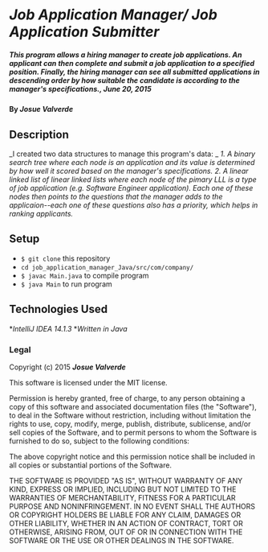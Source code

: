 # _Job Application Manager/ Job Application Submitter_

##### _This program allows a hiring manager to create job applications. An applicant can then complete and submit a job application to a specified position. Finally, the hiring manager can see all submitted applications in descending order by how suitable the candidate is according to the manager's specifications., June 20, 2015_

#### By _**Josue Valverde**_

## Description

_I created two data structures to manage this program's data: _
  _1. A binary search tree where each node is an application and its value is determined by how well it scored based on the manager's specifications._
  _2. A linear linked list of linear linked lists where each node of the pimary LLL is a type of job application (e.g. Software Engineer application). Each one of these nodes then points to the questions that the manager adds to the applicaion--each one of these questions also has a priority, which helps in ranking applicants._

## Setup

* `$ git clone` this repository
* `cd job_application_manager_Java/src/com/company/`
* `$ javac Main.java` to compile program
* `$ java Main` to run program

## Technologies Used

*_IntelliJ IDEA 14.1.3_
*_Written in Java_

### Legal

Copyright (c) 2015 **_Josue Valverde_**

This software is licensed under the MIT license.

Permission is hereby granted, free of charge, to any person obtaining a copy
of this software and associated documentation files (the "Software"), to deal
in the Software without restriction, including without limitation the rights
to use, copy, modify, merge, publish, distribute, sublicense, and/or sell
copies of the Software, and to permit persons to whom the Software is
furnished to do so, subject to the following conditions:

The above copyright notice and this permission notice shall be included in
all copies or substantial portions of the Software.

THE SOFTWARE IS PROVIDED "AS IS", WITHOUT WARRANTY OF ANY KIND, EXPRESS OR
IMPLIED, INCLUDING BUT NOT LIMITED TO THE WARRANTIES OF MERCHANTABILITY,
FITNESS FOR A PARTICULAR PURPOSE AND NONINFRINGEMENT. IN NO EVENT SHALL THE
AUTHORS OR COPYRIGHT HOLDERS BE LIABLE FOR ANY CLAIM, DAMAGES OR OTHER
LIABILITY, WHETHER IN AN ACTION OF CONTRACT, TORT OR OTHERWISE, ARISING FROM,
OUT OF OR IN CONNECTION WITH THE SOFTWARE OR THE USE OR OTHER DEALINGS IN
THE SOFTWARE.
